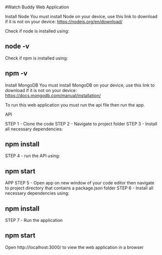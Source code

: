 #Watch Buddy Web Application

Install Node
You must install Node on your device, use this link to download if it is not on your device:
https://nodejs.org/en/download/

Check if node is installed using:
## node -v

Check if npm is installed using:
## npm -v

Install MongoDB
You must install MongoDB on your device, use this link to download if it is not on your device:
https://docs.mongodb.com/manual/installation/

To run this web application you must run the api file then run the app.

API

STEP 1 - Clone the code
STEP 2 - Navigate to project folder
STEP 3 - Install all necessary dependencies:
## npm install
STEP 4 - run the API using:
## npm start

APP
STEP 5 - Open app on new window of your code editor then navigate to project directory that contains a package.json folder
STEP 6 - Install all necessary dependencies using:
## npm install
STEP 7 - Run the application
## npm start
Open http://localhost:3000/ to view the web application in a browser

